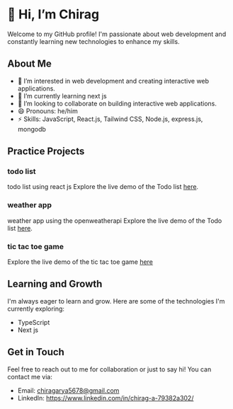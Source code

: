 # 👋 Hi, I’m Chirag

Welcome to my GitHub profile! I'm passionate about web development and constantly learning new technologies to enhance my skills.

## About Me

- 👀 I’m interested in web development and creating interactive web applications.
- 🌱 I’m currently learning next js 
- 💞️ I’m looking to collaborate on building interactive web applications.
- 😄 Pronouns: he/him
- ⚡ Skills: JavaScript, React.js, Tailwind CSS, Node.js, express.js, mongodb

## Practice Projects

### todo list
todo list using react js 
Explore the live demo of the Todo list [here](https://www.linkedin.com/posts/chirag-a-79382a302_reactjs-webdevelopment-productivityapp-activity-7215982819439734784-dIQd?utm_source=share&utm_medium=member_desktop).

### weather app
weather app using the openweatherapi 
Explore the live demo of the Todo list [here]( https://www.linkedin.com/posts/chirag-a-79382a302_webdevelopment-weatherapp-openweatherapi-activity-7226560095332036609-nQY3?utm_source=share&utm_medium=member_desktop).

### tic tac toe game
Explore the live demo of the tic tac toe game [here](https://www.linkedin.com/posts/chirag-a-79382a302_reactjs-frontenddevelopment-javascript-activity-7236242120452247552-_GgC?utm_source=share&utm_medium=member_desktop)

## Learning and Growth

I'm always eager to learn and grow. Here are some of the technologies I'm currently exploring:

- TypeScript
- Next js

## Get in Touch

Feel free to reach out to me for collaboration or just to say hi! You can contact me via:

- Email: chiragarya5678@gmail.com
- LinkedIn: https://www.linkedin.com/in/chirag-a-79382a302/


